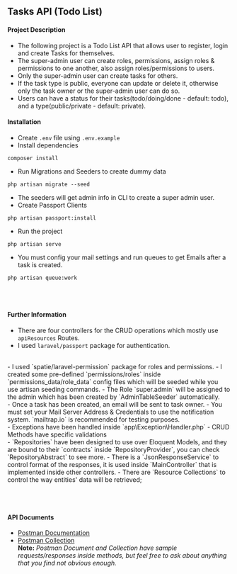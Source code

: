## Tasks API (Todo List)

#### Project Description
- The following project is a Todo List API that allows user to register, login and create Tasks for themselves.
- The super-admin user can create roles, permissions, assign roles & permissions to one another, also assign roles/permissions to users. 
- Only the super-admin user can create tasks for others.
- If the task type is public, everyone can update or delete it, otherwise only the task owner or the super-admin user can do so.
- Users can have a status for their tasks(todo/doing/done - default: todo), and a type(public/private - default: private). 

#### Installation
- Create `.env` file using `.env.example`
- Install dependencies
```
composer install
```
- Run Migrations and Seeders to create dummy data
```
php artisan migrate --seed
```
- The seeders will get admin info in CLI to create a super admin user.
- Create Passport Clients
```
php artisan passport:install
```
- Run the project
```
php artisan serve
```
- You must config your mail settings and run queues to get Emails after a task is created.
```
php artisan queue:work
``` 

<br><br>
#### Further Information 
- There are four controllers for the CRUD operations which mostly use `apiResources` Routes.
- I used `laravel/passport` package for authentication.
<br>
- I used `spatie/laravel-permission` package for roles and permissions.
- I created some pre-defined `permissions/roles` inside `permissions_data/role_data` config files which will be seeded while you use artisan seeding commands.
- The Role `super.admin` will be assigned to the admin which has been created by `AdminTableSeeder` automatically.
<br>
- Once a task has been created, an email will be sent to task owner. 
- You must set your Mail Server Address & Credentials to use the notification system. `mailtrap.io` is recommended for testing purposes.
<br>
- Exceptions have been handled inside `app\Exception\Handler.php`
- CRUD Methods have specific validations
<br>
- `Repositories` have been designed to use over Eloquent Models, and they are bound to their `contracts` inside `RepositoryProvider`, you can check `RepositoryAbstract` to see more. 
- There is a `JsonResponseService` to control format of the responses, it is used inside `MainController` that is implemented inside other controllers.
- There are `Resource Collections` to control the way entities' data will be retrieved;  

<br><br>
#### API Documents
- [Postman Documentation](https://documenter.getpostman.com/view/4043238/TVRq262U)
- [Postman Collection](https://www.getpostman.com/collections/12cc0a6e2f051c54e2c7)
<br>**Note:** *Postman Document and Collection have sample requests/responses inside methods, but feel free to ask about anything that you find not obvious enough.*
